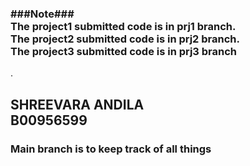 <h3> ###Note###<br>The project1 submitted code is in prj1 branch. <br>
The project2 submitted code is in prj2 branch.<br>
The project3 submitted code is in prj3 branch</h3>.

<h2>SHREEVARA ANDILA<br>
B00956599</h2>
<h3> Main branch is to keep track of all things </h3>
